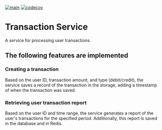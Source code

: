 [![main](https://github.com/inferno681/shift_transaction_service/actions/workflows/main.yaml/badge.svg?branch=main)](https://github.com/inferno681/shift_transaction_service/actions/workflows/main.yaml)
[![codecov](https://codecov.io/github/inferno681/shift_transaction_service/graph/badge.svg?token=U65US40JP5)](https://codecov.io/github/inferno681/shift_transaction_service)
# Transaction Service

A service for processing user transactions.

## The following features are implemented

### Creating a transaction

Based on the user ID, transaction amount, and type (debit/credit), the service saves a record of the transaction in the storage, adding a timestamp of when the transaction was saved.

### Retrieving user transaction report

Based on the user ID and time range, the service generates a report of the user's transactions for the specified period. Additionally, this report is saved in the database and in Redis.
